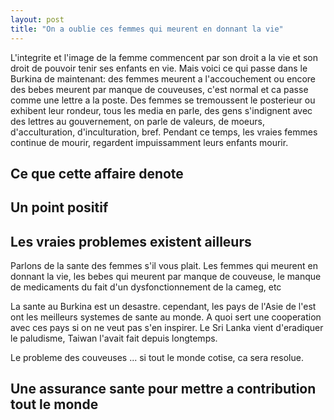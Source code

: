 ```yaml
---
layout: post
title: "On a oublie ces femmes qui meurent en donnant la vie"
---
```


L'integrite et l'image de la femme commencent par son droit a la vie et son droit de pouvoir tenir ses enfants en vie. Mais voici ce qui passe dans le Burkina de maintenant: des femmes meurent a l'accouchement ou encore des bebes meurent par manque de couveuses, c'est normal et ca passe comme une lettre a la poste. Des femmes se tremoussent le posterieur ou exhibent leur rondeur, tous les media en parle, des gens s'indignent avec des lettres au gouvernement, on parle de valeurs, de moeurs, d'acculturation, d'inculturation, bref. Pendant ce temps, les vraies femmes continue de mourir, regardent impuissamment leurs enfants mourir.

## Ce que cette affaire denote


## Un point positif


## Les vraies problemes existent ailleurs
Parlons de la sante des femmes s'il vous plait. Les femmes qui meurent en donnant la vie, les bebes qui meurent par manque de couveuse, le manque de medicaments du fait d'un dysfonctionnement de la cameg, etc

La sante au Burkina est un desastre. cependant, les pays de l'Asie de l'est ont les meilleurs systemes de sante au monde. A quoi sert une cooperation avec ces pays si on ne veut pas s'en inspirer. Le Sri Lanka vient d'eradiquer le paludisme, Taiwan l'avait fait depuis longtemps.


Le probleme des couveuses ... si tout le monde cotise, ca sera resolue.

## Une assurance sante pour mettre a contribution tout le monde
